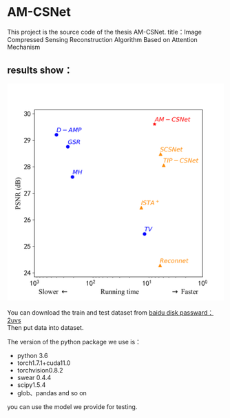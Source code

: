 # AM-CSNet
This project is the source code of the thesis AM-CSNet. 
title：Image Compressed Sensing Reconstruction Algorithm Based on Attention Mechanism
## results show：

![result](draw_picture/fig1.png)

You can download the train and test dataset from [baidu disk passward：2uvs](https://pan.baidu.com/s/1ooh9He3cZX2xHwTjr6-1Vg)  
Then put data into dataset.

The version of the python package we use is：  
- python 3.6  
- torch1.7.1+cuda11.0  
- torchvision0.8.2  
- swear 0.4.4  
- scipy1.5.4  
- glob、pandas and so on  

you can use the model we provide for testing. 
